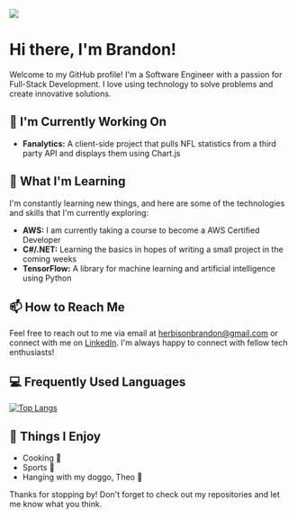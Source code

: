 ![](https://komarev.com/ghpvc/?username=brandonherbison)
# Hi there, I'm Brandon!

Welcome to my GitHub profile! I'm a Software Engineer with a passion for Full-Stack Development. I love using technology to solve problems and create innovative solutions. 

## 🔭 I'm Currently Working On

- <strong>Fanalytics:</strong> A client-side project that pulls NFL statistics from a third party API and displays them using Chart.js

## 🌱 What I'm Learning

I'm constantly learning new things, and here are some of the technologies and skills that I'm currently exploring:

- <strong>AWS:</strong> I am currently taking a course to become a AWS Certified Developer
- <strong>C#/.NET:</strong> Learning the basics in hopes of writing a small project in the coming weeks
- <strong>TensorFlow:</strong> A library for machine learning and artificial intelligence using Python

## 📫 How to Reach Me

Feel free to reach out to me via email at herbisonbrandon@gmail.com or connect with me on [LinkedIn](https://www.linkedin.com/in/brandonherbison/). I'm always happy to connect with fellow tech enthusiasts!

## 💻 Frequently Used Languages

[![Top Langs](https://github-readme-stats.vercel.app/api/top-langs/?username=brandonherbison&layout=compact)](https://github.com/brandonherbison/github-readme-stats)
## 🎉 Things I Enjoy

- Cooking 🥘
- Sports 🏈
- Hanging with my doggo, Theo 🐶

Thanks for stopping by! Don't forget to check out my repositories and let me know what you think.
